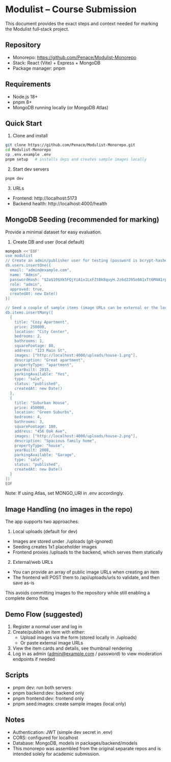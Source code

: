# Modulist – Course Submission

This document provides the exact steps and context needed for marking the Modulist full‑stack project.

## Repository
- Monorepo: https://github.com/Penace/Modulist-Monorepo
- Stack: React (Vite) + Express + MongoDB
- Package manager: pnpm

## Requirements
- Node.js 18+
- pnpm 8+
- MongoDB running locally (or MongoDB Atlas)

## Quick Start
1) Clone and install
```bash
git clone https://github.com/Penace/Modulist-Monorepo.git
cd Modulist-Monorepo
cp .env.example .env
pnpm setup   # installs deps and creates sample images locally
```

2) Start dev servers
```bash
pnpm dev
```

3) URLs
- Frontend: http://localhost:5173
- Backend health: http://localhost:4000/health

## MongoDB Seeding (recommended for marking)
Provide a minimal dataset for easy evaluation.

1) Create DB and user (local default)
```bash
mongosh <<'EOF'
use modulist
// Create an admin/publisher user for testing (password is bcrypt-hashed by the app on creation routes; for seed we keep plain fields)
db.users.insertOne({
  email: "admin@example.com",
  name: "Admin",
  passwordHash: "$2a$10$Xk5FQjYiA1x1LxFZtBk8quyH.2z6d2J95o0A1xTt6M4A1rpx9k4y6", // 'password' (bcrypt)
  role: "admin",
  approved: true,
  createdAt: new Date()
})

// Seed a couple of sample items (image URLs can be external or the local /uploads seed)
db.items.insertMany([
  {
    title: "Cozy Apartment",
    price: 250000,
    location: "City Center",
    bedrooms: 2,
    bathrooms: 1,
    squareFootage: 80,
    address: "123 Main St",
    images: ["http://localhost:4000/uploads/house-1.png"],
    description: "Great apartment",
    propertyType: "apartment",
    yearBuilt: 2015,
    parkingAvailable: "Yes",
    type: "sale",
    status: "published",
    createdAt: new Date()
  },
  {
    title: "Suburban House",
    price: 450000,
    location: "Green Suburbs",
    bedrooms: 4,
    bathrooms: 3,
    squareFootage: 180,
    address: "456 Oak Ave",
    images: ["http://localhost:4000/uploads/house-2.png"],
    description: "Spacious family home",
    propertyType: "house",
    yearBuilt: 2008,
    parkingAvailable: "Garage",
    type: "sale",
    status: "published",
    createdAt: new Date()
  }
])
EOF
```

Note: If using Atlas, set MONGO_URI in .env accordingly.

## Image Handling (no images in the repo)
The app supports two approaches:

1) Local uploads (default for dev)
- Images are stored under ./uploads (git-ignored)
- Seeding creates 1x1 placeholder images
- Frontend proxies /uploads to the backend, which serves them statically

2) External/web URLs
- You can provide an array of public image URLs when creating an item
- The frontend will POST them to /api/uploads/urls to validate, and then save as-is

This avoids committing images to the repository while still enabling a complete demo flow.

## Demo Flow (suggested)
1) Register a normal user and log in
2) Create/publish an item with either:
   - Upload images via the form (stored locally in ./uploads)
   - Or paste external image URLs
3) View the item cards and details, see thumbnail rendering
4) Log in as admin (admin@example.com / password) to view moderation endpoints if needed

## Scripts
- pnpm dev: run both servers
- pnpm backend:dev: backend only
- pnpm frontend:dev: frontend only
- pnpm seed:images: create sample images (local only)

## Notes
- Authentication: JWT (simple dev secret in .env)
- CORS: configured for localhost
- Database: MongoDB, models in packages/backend/models
- This monorepo was assembled from the original separate repos and is intended solely for academic submission.

